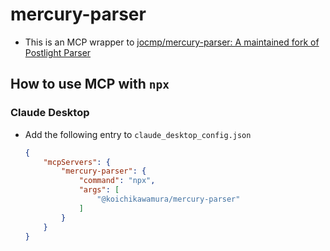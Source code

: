 # mercury-parser

- This is an MCP wrapper to [jocmp/mercury-parser: A maintained fork of Postlight Parser](https://github.com/jocmp/mercury-parser)

## How to use MCP with `npx`

### Claude Desktop

- Add the following entry to `claude_desktop_config.json`

    ```json
    {
        "mcpServers": {
            "mercury-parser": {
                "command": "npx",
                "args": [
                    "@koichikawamura/mercury-parser"
                ]
            }
        }
    }
    ```
